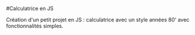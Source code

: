 #Calculatrice en JS

Création d'un petit projet en JS : calculatrice avec un style années 80' avec fonctionnalités simples.
